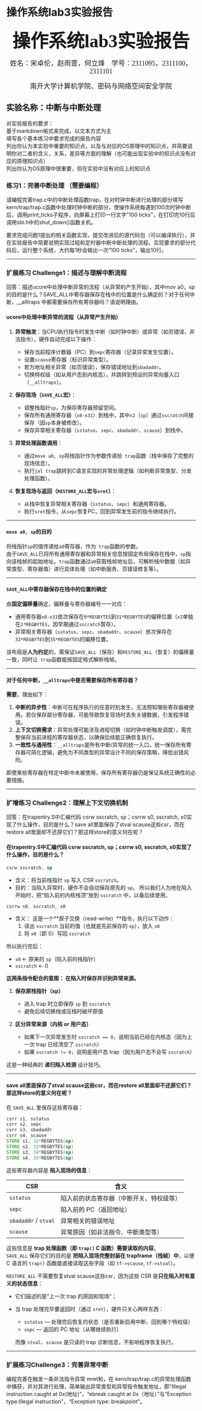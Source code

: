 # 操作系统lab3实验报告
<center><p><font face="黑体" size=7><b>操作系统lab3实验报告</b></font></p></center>
<center><p><font face="楷体" size=4>姓名：宋卓伦，赵雨萱，何立烽&nbsp;&nbsp;&nbsp;&nbsp;学号：2311095，2311100，2311101</font></p></center>
<center><p><font face="楷体" size=4>南开大学计算机学院、密码与网络空间安全学院</font></p></center>
<!-- <br> -->  

## 实验名称：中断与中断处理
对实验报告的要求：  
基于markdown格式来完成，以文本方式为主  
填写各个基本练习中要求完成的报告内容  
列出你认为本实验中重要的知识点，以及与对应的OS原理中的知识点，并简要说明你对二者的含义，关系，差异等方面的理解（也可能出现实验中的知识点没有对应的原理知识点）  
列出你认为OS原理中很重要，但在实验中没有对应上的知识点  

### 练习1：完善中断处理 （需要编程）
请编程完善trap.c中的中断处理函数trap，在对时钟中断进行处理的部分填写kern/trap/trap.c函数中处理时钟中断的部分，使操作系统每遇到100次时钟中断后，调用print_ticks子程序，向屏幕上打印一行文字”100 ticks”，在打印完10行后调用sbi.h中的shut_down()函数关机。

要求完成问题1提出的相关函数实现，提交改进后的源代码包（可以编译执行），并在实验报告中简要说明实现过程和定时器中断中断处理的流程。实现要求的部分代码后，运行整个系统，大约每1秒会输出一次”100 ticks”，输出10行。  

---
### 扩展练习 Challenge1：描述与理解中断流程
回答：描述ucore中处理中断异常的流程（从异常的产生开始），其中mov a0，sp的目的是什么？SAVE_ALL中寄存器保存在栈中的位置是什么确定的？对于任何中断，__alltraps 中都需要保存所有寄存器吗？请说明理由。  
 

#### ucore中处理中断异常的流程（从异常产生开始）  
1. **异常触发**：当CPU执行指令时发生中断（如时钟中断）或异常（如页错误、非法指令），硬件自动完成以下操作：
   - 保存当前程序计数器（PC）到`sepc`寄存器（记录异常发生位置）。
   - 设置`scause`寄存器（标识异常类型）。
   - 若为地址相关异常（如页错误），保存错误地址到`sbadaddr`。
   - 切换特权级（如从用户态到内核态），并跳转到预设的异常向量入口（`__alltraps`）。

2. **保存现场（`SAVE_ALL`宏）**：
   - 调整栈指针`sp`，为保存寄存器预留空间。
   - 保存所有通用寄存器（`x0-x31`）到栈中，其中`x2`（`sp`）通过`sscratch`间接保存（因`sp`本身被修改）。
   - 保存异常相关寄存器（`sstatus`、`sepc`、`sbadaddr`、`scause`）到栈中。

3. **异常处理函数调用**：
   - 通过`move a0, sp`将栈指针作为参数传递给` trap`函数（栈中保存了完整的现场信息）。
   - 执行`jal trap`跳转到C语言实现的异常处理逻辑（如判断异常类型、分发处理函数）。

4. **恢复现场与返回（`RESTORE_ALL`宏与`sret`）**：
   - 从栈中恢复异常相关寄存器（`sstatus`、`sepc`）和通用寄存器。
   - 执行`sret`指令，从`sepc`恢复PC，回到异常发生前的指令继续执行。

---

#### `move a0, sp`的目的  
将栈指针`sp`的值传递给`a0`寄存器，作为` trap`函数的参数。    
由于`SAVE_ALL`已将所有通用寄存器和异常相关信息按固定布局保存在栈中，`sp`指向该栈帧的起始地址。`trap`函数通过`a0`获取栈帧地址后，可解析栈中数据（如异常类型、寄存器值）进行具体处理（如中断服务、页错误修复等）。

---
  
#### `SAVE_ALL`中寄存器保存在栈中的位置的确定  
由**固定偏移量**确定，偏移量与寄存器编号一一对应：
- 通用寄存器`x0-x31`依次保存在`0*REGBYTES`到`31*REGBYTES`的偏移位置（`x2`单独在`2*REGBYTES`，因早期通过`sscratch`暂存）。
- 异常相关寄存器（`sstatus`、`sepc`、`sbadaddr`、`scause`）依次保存在`32*REGBYTES`到`35*REGBYTES`的偏移位置。

该布局是**人为约定**的，需保证`SAVE_ALL`（保存）和`RESTORE_ALL`（恢复）的偏移量一致，同时让` trap`函数能按固定格式解析栈帧。

---
#### 对于任何中断，`__alltraps`中是否需要保存所有寄存器？  
**需要**，理由如下：
1. **中断的异步性**：中断可在程序执行的任意时刻发生，无法预知哪些寄存器被使用。若仅保存部分寄存器，可能导致恢复现场时丢失关键数据，引发程序错误。
2. **上下文切换需求**：异常处理可能涉及进程切换（如时钟中断触发调度），需完整保存当前进程的寄存器状态，以确保后续能正确恢复执行。
3. **一致性与通用性**：`__alltraps`是所有中断/异常的统一入口，统一保存所有寄存器可简化逻辑，避免为不同类型的异常设计不同的保存策略，降低出错风险。

即使某些寄存器在特定中断中未被使用，保存所有寄存器仍是保证系统正确性的必要措施。  

 ---
### 扩增练习 Challenge2：理解上下文切换机制
回答：在trapentry.S中汇编代码 csrw sscratch, sp；csrrw s0, sscratch, x0实现了什么操作，目的是什么？save all里面保存了stval scause这些csr，而在restore all里面却不还原它们？那这样store的意义何在呢？
  
#### 在trapentry.S中汇编代码 csrw sscratch, sp；csrrw s0, sscratch, x0实现了什么操作，目的是什么？

```asm
csrw sscratch, sp
```

* 含义：将当前栈指针 `sp` 写入 CSR `sscratch`。
* 目的：当陷入异常时，硬件不会自动保存原先的 `sp`，
所以我们人为地在陷入开始时，把“陷入前的内核栈顶”放到 `sscratch` 中，以备后续使用。    
```asm
csrrw s0, sscratch, x0
```

* 含义：
  这是一个**原子交换（read-write）**指令，执行以下动作：
  1. 读出 `sscratch` 当前的值（也就是先前保存的 `sp`），放入 `s0`
  2. 将 `x0`（即 0）写回 `sscratch`

所以执行完后：

* `s0` ← 原来的 `sp`（陷入前的栈指针）
* `sscratch` ← 0  

**这两条指令配合的意图： 在陷入时保存并识别异常来源。**

1. **保存原栈指针（sp）**

   * 进入 trap 时立即保存 `sp` 到 `sscratch`
   * 避免后续切换栈或压栈时破坏原值

2. **区分异常来源（内核 or 用户态）**

   * 如果下一次异常发生时 `sscratch == 0`，说明当前已经在内核态（因为上一次 trap 已经清空了 `sscratch`）
   * 如果 `sscratch != 0`，说明是用户态 trap（因为用户态不会写 `sscratch`）

这是一种经典的 **递归陷入检测** 设计技巧。

---

#### save all里面保存了stval scause这些csr，而在restore all里面却不还原它们？那这样store的意义何在呢？  

在 `SAVE_ALL` 里保存这些寄存器：

```asm
csrr s1, sstatus
csrr s2, sepc
csrr s3, sbadaddr
csrr s4, scause
STORE s1, 32*REGBYTES(sp)
STORE s2, 33*REGBYTES(sp)
STORE s3, 34*REGBYTES(sp)
STORE s4, 35*REGBYTES(sp)
```

这些寄存器内容是 **陷入现场的信息**：

| CSR                  | 含义                   |
| -------------------- | -------------------- |
| `sstatus`            | 陷入前的状态寄存器（中断开关、特权级等） |
| `sepc`               | 陷入前的 PC（返回地址）        |
| `sbadaddr` / `stval` | 异常相关的错误地址            |
| `scause`             | 异常原因（如非法指令、中断类型等）    |

这些信息是 **trap 处理函数（即 `trap()` C 函数）需要读取的内容**。  
`SAVE_ALL` 保存它们的目的是 **把陷入现场完整封装在 trapframe（栈帧）中**，以便 C 语言的 `trap()` 函数能直接读取这些字段（如 `tf->scause`, `tf->stval`）。

 `RESTORE_ALL` 不需要恢复stval scause这些csr，因为这些 CSR 是**只在陷入时有意义的状态信息**：

* 它们描述的是“上一次 trap 的原因和现场”；
* 当 trap 处理完毕要返回时（通过 `sret`），硬件只关心两样东西：

  * `sstatus` — 处理完后恢复的状态（是否重新启用中断、回到哪个特权级）
  * `sepc` — 返回的 PC 地址（从哪继续执行）  

  而像 `stval`、`scause` 是只读的 trap 诊断信息，不影响程序恢复执行。  
---
### 扩展练习Challenge3：完善异常中断
编程完善在触发一条非法指令异常 mret和，在 kern/trap/trap.c的异常处理函数中捕获，并对其进行处理，简单输出异常类型和异常指令触发地址，即“Illegal instruction caught at 0x(地址)”，“ebreak caught at 0x（地址）”与“Exception type:Illegal instruction"，“Exception type: breakpoint”。